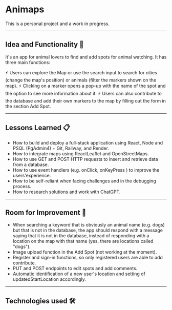 # Animaps

This is a personal project and a work in progress.

---
## Idea and Functionality 🚀
It's an app for animal lovers to find and add spots for animal watching. It has three main functions:

⚡️ Users can explore the Map or use the search input to search for cities (change the map's position) or animals (filter the markers shown on the map).
⚡️ Clicking on a marker opens a pop-up with the name of the spot and the option to see more information about it.
⚡️ Users can also contribute to the database and add their own markers to the map by filling out the form in the section Add Spot. 

---
## Lessons Learned 📋

* How to build and deploy a full-stack application using React, Node and PSQL (PgAdmin4) + Git, Railway, and Render.
* How to integrate maps using ReactLeaflet and OpenStreetMaps. 
* How to use GET and POST HTTP requests to insert and retrieve data from a database.
* How to use event handlers (e.g. onClick, onKeyPress ) to improve the users'experience.
* How to be self-reliant when facing challenges and in the debugging process.
* How to research solutions and work with ChatGPT.

---
## Room for Improvement 🔧

* When searching a keyword that is obviously an animal name (e.g. dogs) but that is not in the database, the app should respond with a message saying that it is not in the database, instead of responding with a location on the map with that name (yes, there are locations called "dogs").
* Image upload function in the Add Spot (not working at the moment).
* Register and sign-in functions, so only registered users are able to add contribute.
* PUT and POST endpoints to edit spots and add comments.
* Automatic identification of a new user's location and setting of updatedStartLocation accordingly.

---
 ## Technologies used 🛠️




